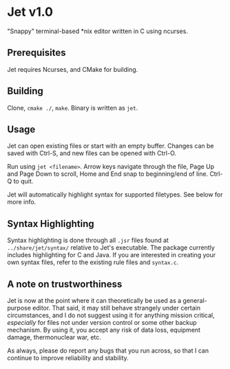 # Jet v1.0
"Snappy" terminal-based \*nix editor written in C using ncurses.

## Prerequisites
Jet requires Ncurses, and CMake for building.

## Building
Clone, `cmake ./`, `make`. Binary is written as `jet`.

## Usage
Jet can open existing files or start with an empty buffer. Changes can be saved with Ctrl-S, and
new files can be opened with Ctrl-O.

Run using `jet <filename>`. Arrow keys navigate through the file, Page Up and Page Down to scroll,
Home and End snap to beginning/end of line. Ctrl-Q to quit.

Jet will automatically highlight syntax for supported filetypes. See below for more info.

## Syntax Highlighting
Syntax highlighting is done through all `.jsr` files found at `../share/jet/syntax/` relative to
Jet's executable. The package currently includes highlighting for C and Java. If you are interested
in creating your own syntax files, refer to the existing rule files and `syntax.c`.

## A note on trustworthiness
Jet is now at the point where it can theoretically be used as a general-purpose editor.
That said, it may still behave strangely under certain circumstances, and I do not suggest using it
for anything mission critical, *especially* for files not under version control or some other backup
mechanism. By using it, you accept any risk of data loss, equipment damage, thermonuclear war, etc.

As always, please do report any bugs that you run across, so that I can continue to improve
reliability and stability.
